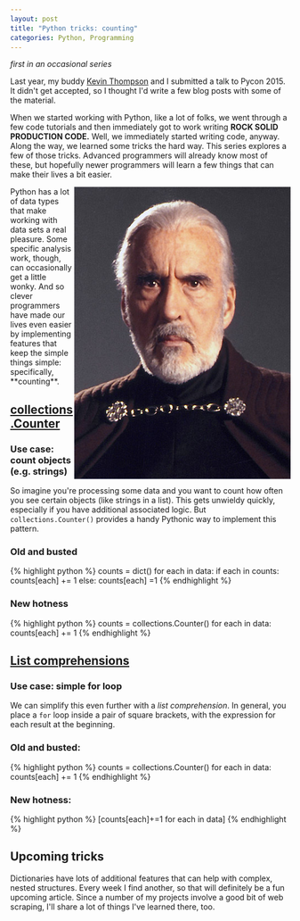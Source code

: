 ```yaml
---
layout: post
title: "Python tricks: counting"
categories: Python, Programming
---
```


_first in an occasional series_

Last year, my buddy [Kevin Thompson](https://twitter.com/bfist) and I submitted a talk to Pycon 2015. It didn't get accepted, so I thought I'd write a few blog posts with some of the material.

When we started working with Python, like a lot of folks, we went through a few code tutorials and then immediately got to work writing **ROCK SOLID PRODUCTION CODE.** Well, we immediately started writing code, anyway. Along the way, we learned some tricks the hard way. This series explores a few of those tricks. Advanced programmers will already know most of these, but hopefully newer programmers will learn a few things that can make their lives a bit easier.

<img src="/assets/images/dooku.jpg" align="right" alt="count dooku also loves to count" />
Python has a lot of data types that make working with data sets a real pleasure. Some specific analysis work, though, can occasionally get a little wonky. And so clever programmers have made our lives even easier by implementing features that keep the simple things simple: specifically, **counting**.

## [collections.Counter](https://docs.python.org/2/library/collections.html#collections.Counter)

### Use case: count objects (e.g. strings)

So imagine you're processing some data and you want to count how often you see certain objects (like strings in a list). This gets unwieldy quickly, especially if you have additional associated logic. But `collections.Counter()` provides a handy Pythonic way to implement this pattern.

### Old and busted

{% highlight python %}
counts = dict()
for each in data:
  if each in counts:
    counts[each] += 1
  else:
    counts[each] =1
{% endhighlight %}

### New hotness

{% highlight python %}
counts = collections.Counter()
for each in data:
  counts[each] += 1
{% endhighlight %}

## [List comprehensions](https://docs.python.org/2/tutorial/datastructures.html#list-comprehensions)

### Use case: simple for loop

We can simplify this even further with a _list comprehension_. In general, you place a `for` loop inside a pair of square brackets, with the expression for each result at the beginning.

### Old and busted:

{% highlight python %}
counts = collections.Counter()
for each in data:
  counts[each] += 1
{% endhighlight %}

### New hotness:

{% highlight python %}
[counts[each]+=1 for each in data]
{% endhighlight %}

## Upcoming tricks

Dictionaries have lots of additional features that can help with complex, nested structures. Every week I find another, so that will definitely be a fun upcoming article. Since a number of my projects involve a good bit of web scraping, I'll share a lot of things I've learned there, too.

